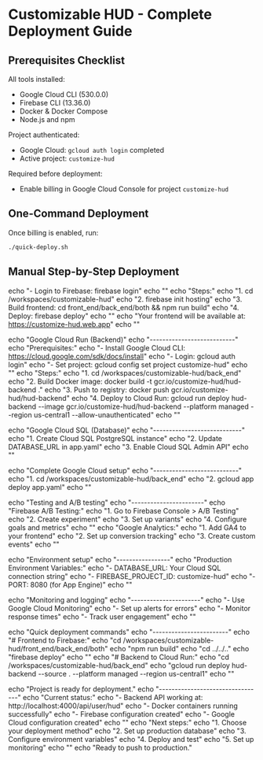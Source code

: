 # Customizable HUD - Complete Deployment Guide

## Prerequisites Checklist

All tools installed:
- Google Cloud CLI (530.0.0) 
- Firebase CLI (13.36.0)
- Docker & Docker Compose
- Node.js and npm

Project authenticated:
- Google Cloud: `gcloud auth login` completed
- Active project: `customize-hud`

Required before deployment:
- Enable billing in Google Cloud Console for project `customize-hud`

## One-Command Deployment

Once billing is enabled, run:

```bash
./quick-deploy.sh
```

## Manual Step-by-Step Deployment
echo "- Login to Firebase: firebase login"
echo ""
echo "Steps:"
echo "1. cd /workspaces/customizable-hud"
echo "2. firebase init hosting"
echo "3. Build frontend: cd front_end/back_end/both && npm run build"
echo "4. Deploy: firebase deploy"
echo ""
echo "Your frontend will be available at: https://customize-hud.web.app"
echo ""

echo "Google Cloud Run (Backend)"
echo "---------------------------"
echo "Prerequisites:"
echo "- Install Google Cloud CLI: https://cloud.google.com/sdk/docs/install"
echo "- Login: gcloud auth login"
echo "- Set project: gcloud config set project customize-hud"
echo ""
echo "Steps:"
echo "1. cd /workspaces/customizable-hud/back_end"
echo "2. Build Docker image: docker build -t gcr.io/customize-hud/hud-backend ."
echo "3. Push to registry: docker push gcr.io/customize-hud/hud-backend"
echo "4. Deploy to Cloud Run: gcloud run deploy hud-backend --image gcr.io/customize-hud/hud-backend --platform managed --region us-central1 --allow-unauthenticated"
echo ""

echo "Google Cloud SQL (Database)"
echo "----------------------------"
echo "1. Create Cloud SQL PostgreSQL instance"
echo "2. Update DATABASE_URL in app.yaml"
echo "3. Enable Cloud SQL Admin API"
echo ""

echo "Complete Google Cloud setup"
echo "---------------------------"
echo "1. cd /workspaces/customizable-hud/back_end"
echo "2. gcloud app deploy app.yaml"
echo ""

echo "Testing and A/B testing"
echo "-----------------------"
echo "Firebase A/B Testing:"
echo "1. Go to Firebase Console > A/B Testing"
echo "2. Create experiment"
echo "3. Set up variants"
echo "4. Configure goals and metrics"
echo ""
echo "Google Analytics:"
echo "1. Add GA4 to your frontend"
echo "2. Set up conversion tracking"
echo "3. Create custom events"
echo ""

echo "Environment setup"
echo "-----------------"
echo "Production Environment Variables:"
echo "- DATABASE_URL: Your Cloud SQL connection string"
echo "- FIREBASE_PROJECT_ID: customize-hud"
echo "- PORT: 8080 (for App Engine)"
echo ""

echo "Monitoring and logging"
echo "----------------------"
echo "- Use Google Cloud Monitoring"
echo "- Set up alerts for errors"
echo "- Monitor response times"
echo "- Track user engagement"
echo ""

echo "Quick deployment commands"
echo "------------------------"
echo "# Frontend to Firebase:"
echo "cd /workspaces/customizable-hud/front_end/back_end/both"
echo "npm run build"
echo "cd ../../.."
echo "firebase deploy"
echo ""
echo "# Backend to Cloud Run:"
echo "cd /workspaces/customizable-hud/back_end"
echo "gcloud run deploy hud-backend --source . --platform managed --region us-central1"
echo ""

echo "Project is ready for deployment."
echo "---------------------------------"
echo "Current status:"
echo "- Backend API working at: http://localhost:4000/api/user/hud"
echo "- Docker containers running successfully"
echo "- Firebase configuration created"
echo "- Google Cloud configuration created"
echo ""
echo "Next steps:"
echo "1. Choose your deployment method"
echo "2. Set up production database"
echo "3. Configure environment variables"
echo "4. Deploy and test"
echo "5. Set up monitoring"
echo ""
echo "Ready to push to production."
